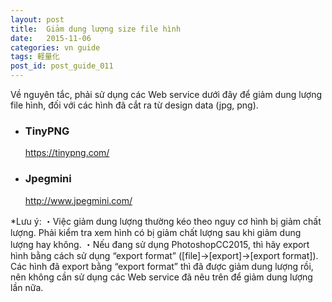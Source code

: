 ```yaml
---
layout: post
title:  Giảm dung lượng size file hình
date:   2015-11-06
categories: vn guide
tags: 軽量化
post_id: post_guide_011
---
```

Về nguyên tắc, phải sử dụng các Web service dưới đây để giảm dung lượng file hình, đối với các hình đã cắt ra từ design data (jpg, png).

<div>
  <ul>
  <li>
    <h3>TinyPNG</h3>
    <p><a href="https://tinypng.com/" target="_blank">https://tinypng.com/</a></p>
  </li>
  <li>
    <h3>Jpegmini</h3>
    <p><a href="http://www.jpegmini.com/" target="_blank">http://www.jpegmini.com/</a></p>
  </li>
  </ul>
</div>

*Lưu ý:
・Việc giảm dung lượng thường kéo theo nguy cơ hình bị giảm chất lượng. Phải kiểm tra xem hình có bị giảm chất lượng sau khi giảm dung lượng hay không.
・Nếu đang sử dụng PhotoshopCC2015, thì hãy export hình bằng cách sử dụng “export format” ([file]→[export]→[export format]). Các hình đã export bằng “export format” thì đã được giảm dung lượng rồi, nên không cần sử dụng các Web service đã nêu trên để giảm dung lượng lần nữa.
